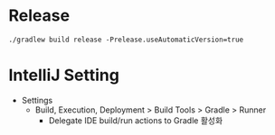 # Release

```
./gradlew build release -Prelease.useAutomaticVersion=true
```

# IntelliJ Setting

* Settings
  * Build, Execution, Deployment > Build Tools > Gradle > Runner
    * Delegate IDE build/run actions to Gradle 활성화
  
